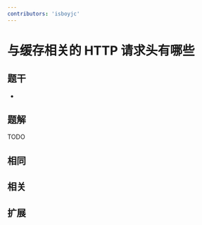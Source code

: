 ```yaml
---
contributors: 'isboyjc'
---
```


# 与缓存相关的 HTTP 请求头有哪些


## 题干

- 



## 题解

<!-- ::: details 点我查看题解 -->

  TODO

<!-- ::: -->



## 相同


## 相关


## 扩展

